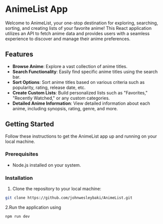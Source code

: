 # AnimeList App

Welcome to AnimeList, your one-stop destination for exploring, searching, sorting, and creating lists of your favorite anime! This React application utilizes an API to fetch anime data and provides users with a seamless experience to discover and manage their anime preferences.

## Features

- **Browse Anime**: Explore a vast collection of anime titles.
- **Search Functionality**: Easily find specific anime titles using the search bar.
- **Sort Options**: Sort anime titles based on various criteria such as popularity, rating, release date, etc.
- **Create Custom Lists**: Build personalized lists such as "Favorites," "Recently Watched," or any custom categories.
- **Detailed Anime Information**: View detailed information about each anime, including synopsis, rating, genre, and more.

## Getting Started

Follow these instructions to get the AnimeList app up and running on your local machine.

### Prerequisites

- Node.js installed on your system.

### Installation

1. Clone the repository to your local machine:

```bash
git clone https://github.com/johnwesleybaki/AnimeList.git
```
2.Run the application using 
  ```bash
npm run dev
```
